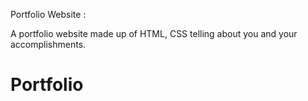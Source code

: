 Portfolio Website :

A portfolio website made up of HTML, CSS telling about you and your accomplishments.

# Portfolio
